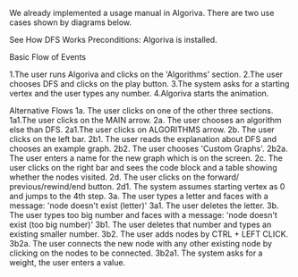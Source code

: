 We already implemented a usage manual in Algoriva. There are two use cases shown by diagrams below.

See How DFS Works
Preconditions: Algoriva is installed.

Basic Flow of Events

1.The user runs Algoriva and clicks on the 'Algorithms' section.
2.The user chooses DFS and clicks on the play button.
3.The system asks for a starting vertex and the user types any number.
4.Algoriva starts the animation.

Alternative Flows
1a. The user clicks on one of the other three sections.
   1a1.The user clicks on the MAIN arrow.
2a. The user chooses an algorithm else than DFS.
   2a1.The user clicks on ALGORITHMS arrow.
2b. The user clicks on the left bar.
  2b1. The user reads the explanation about DFS and chooses an example graph.
  2b2. The user chooses 'Custom Graphs'.
      2b2a. The user enters a name for the new graph which is on the screen.
2c. The user clicks on the right bar and sees the code block and a table showing whether the nodes visited.
2d. The user clicks on the forward/ previous/rewind/end button.
  2d1. The system assumes starting vertex as 0 and jumps to the 4th step.
3a. The user types a letter and faces with a message: 'node doesn't exist (letter)'
  3a1. The user deletes the letter.
3b. The user types too big number and faces with a message: 'node doesn't exist (too big number)'
   3b1. The user deletes that number and types an existing smaller number.
   3b2. The user adds nodes by CTRL + LEFT CLICK.
        3b2a. The user connects the new node with any other existing node by clicking on the nodes to be connected.
           3b2a1. The system asks for a weight, the user enters a value.